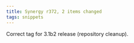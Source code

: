 ```yaml
---
title: Synergy r372, 2 items changed
tags: snippets
---
```


Correct tag for 3.1b2 release (repository cleanup).
